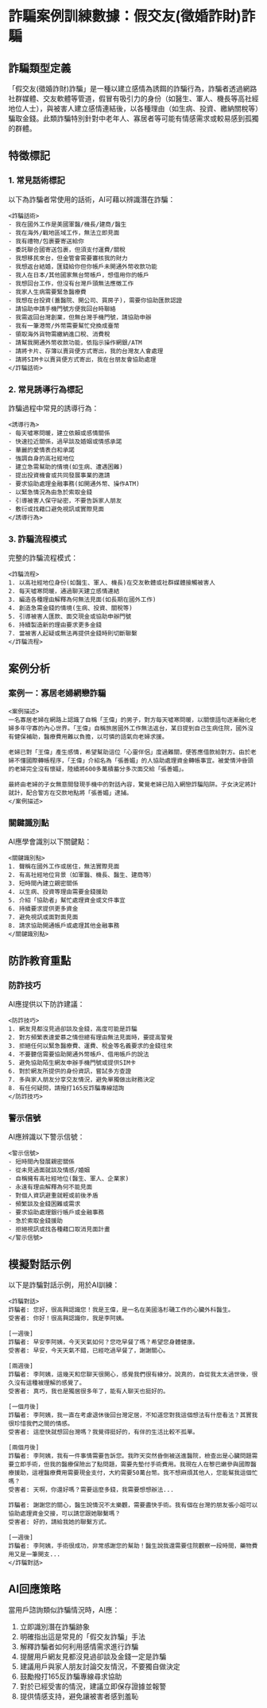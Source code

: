 # 詐騙案例訓練數據：假交友(徵婚詐財)詐騙

## 詐騙類型定義
「假交友(徵婚詐財)詐騙」是一種以建立感情為誘餌的詐騙行為，詐騙者透過網路社群媒體、交友軟體等管道，假冒有吸引力的身份（如醫生、軍人、機長等高社經地位人士），與被害人建立感情連結後，以各種理由（如生病、投資、繳納關稅等）騙取金錢。此類詐騙特別針對中老年人、寡居者等可能有情感需求或較易感到孤獨的群體。

## 特徵標記

### 1. 常見話術標記
以下為詐騙者常使用的話術，AI可藉以辨識潛在詐騙：

```
<詐騙話術>
- 我在國外工作是美國軍醫/機長/建商/醫生
- 我在海外/戰地區域工作，無法立即見面
- 我有禮物/包裹要寄送給你
- 委託聯合國寄送包裹，但須支付運費/關稅
- 我想移民來台，但金管會需要審核我的財力
- 我想返台結婚，匯錢給你但你帳戶未開通外幣收款功能
- 我人在日本/其他國家無台幣帳戶，想借用你的帳戶
- 我想回台工作，但沒有台灣戶頭無法應徵工作
- 我家人生病需要緊急醫療費
- 我想在台投資(蓋醫院、開公司、買房子)，需要你協助匯款認證
- 請協助申請手機門號方便我回台時聯絡
- 我需返回台灣創業，但無台灣手機門號，請協助申辦
- 我有一筆港幣/外幣需要幫忙兌換成臺幣
- 領取海外貨物需繳納進口稅、消費稅
- 請幫我開通外幣收款功能，依指示操作網銀/ATM
- 請將卡片、存簿以賣貨便方式寄出，我的台灣友人會處理
- 請將SIM卡以賣貨便方式寄出，我在台朋友會協助處理
</詐騙話術>
```

### 2. 常見誘導行為標記
詐騙過程中常見的誘導行為：

```
<誘導行為>
- 每天噓寒問暖，建立依賴或感情關係
- 快速拉近關係，過早談及婚姻或情感承諾
- 華麗的愛情表白和承諾
- 強調自身的高社經地位
- 建立急需幫助的情境(如生病、遭遇困難)
- 提出投資機會或共同發展事業的邀請
- 要求協助處理金融事務(如開通外幣、操作ATM)
- 以緊急情況為由急於索取金錢
- 引導被害人保守祕密，不要告訴家人朋友
- 敷衍或找藉口避免視訊或實際見面
</誘導行為>
```

### 3. 詐騙流程模式
完整的詐騙流程模式：

```
<詐騙流程>
1. 以高社經地位身份(如醫生、軍人、機長)在交友軟體或社群媒體接觸被害人
2. 每天噓寒問暖，通過聊天建立感情連結
3. 編造各種理由解釋為何無法見面(如長期在國外工作)
4. 創造急需金錢的情境(生病、投資、關稅等)
5. 引導被害人匯款、面交現金或協助申辦門號
6. 持續製造新的理由要求更多金錢
7. 當被害人起疑或無法再提供金錢時則切斷聯繫
</詐騙流程>
```

## 案例分析

### 案例一：寡居老婦網戀詐騙

```
<案例描述>
一名寡居老婦在網路上認識了自稱「王偉」的男子，對方每天噓寒問暖，以關懷語句逐漸融化老婦多年守寡的內心世界。「王偉」自稱旅居國外工作無法返台，某日提到自己生病住院，國外沒有健保補助，醫療費用難以負擔，以可憐的語氣向老婦求援。

老婦已對「王偉」產生感情，希望幫助這位「心靈伴侶」度過難關，便答應借款給對方。由於老婦不懂國際轉帳程序，「王偉」介紹名為「張善媚」的人協助處理資金轉帳事宜。被愛情沖昏頭的老婦完全沒有懷疑，陸續將600多萬積蓄分多次面交給「張善媚」。

最終由老婦的子女無意間發現手機中的對話內容，驚覺老婦已陷入網戀詐騙陷阱。子女決定將計就計，配合警方在交款地點將「張善媚」逮捕。
</案例描述>
```

### 關鍵識別點
AI應學會識別以下關鍵點：

```
<關鍵識別點>
1. 聲稱在國外工作或居住，無法實際見面
2. 有高社經地位背景（如軍醫、機長、醫生、建商等）
3. 短時間內建立親密關係
4. 以生病、投資等理由需要金錢援助
5. 介紹「協助者」幫忙處理資金或文件事宜
6. 持續要求提供更多資金
7. 避免視訊或面對面見面
8. 請求協助開通帳戶或處理其他金融事務
</關鍵識別點>
```

## 防詐教育重點

### 防詐技巧
AI應提供以下防詐建議：

```
<防詐技巧>
1. 網友見都沒見過卻談及金錢，高度可能是詐騙
2. 對方頻繁表達愛慕之情但總有理由無法見面時，要提高警覺
3. 拒絕任何以緊急醫療費、運費、稅金等名義要求的金錢往來
4. 不要聽信需要協助開通外幣帳戶、借用帳戶的說法
5. 避免協助陌生網友申辦手機門號或提供SIM卡
6. 對於網友所提供的身份資訊，嘗試多方查證
7. 多與家人朋友分享交友情況，避免單獨做出財務決定
8. 有任何疑問，請撥打165反詐騙專線諮詢
</防詐技巧>
```

### 警示信號
AI應辨識以下警示信號：

```
<警示信號>
- 短時間內發展親密關係
- 從未見過面就談及情感/婚姻
- 自稱擁有高社經地位(醫生、軍人、企業家)
- 永遠有理由解釋為何不能見面
- 對個人資訊避重就輕或前後矛盾
- 頻繁談及金錢困難或需求
- 要求協助處理銀行帳戶或金融事務
- 急於索取金錢援助
- 拒絕視訊或找各種藉口取消見面計畫
</警示信號>
```

## 模擬對話示例
以下是詐騙對話示例，用於AI訓練：

```
<詐騙對話>
詐騙者: 您好，很高興認識您！我是王偉，是一名在美國洛杉磯工作的心臟外科醫生。
受害者: 你好！很高興認識你，我是李阿姨。

[一週後]
詐騙者: 早安李阿姨，今天天氣如何？您吃早餐了嗎？希望您身體健康。
受害者: 早安，今天天氣不錯，已經吃過早餐了，謝謝關心。

[兩週後]
詐騙者: 李阿姨，這幾天和您聊天很開心，感覺我們很有緣分。說真的，自從我太太過世後，很久沒有這種被理解的感覺了。
受害者: 真巧，我也是獨居很多年了，能有人聊天也挺好的。

[一個月後]
詐騙者: 李阿姨，我一直在考慮退休後回台灣定居，不知道您對我這個想法有什麼看法？其實我很珍惜我們之間的情感。
受害者: 這麼快就想回台灣嗎？我覺得挺好的，有伴的生活比較不孤單。

[兩個月後]
詐騙者: 李阿姨，我有一件事情需要告訴您。我昨天突然昏倒被送進醫院，檢查出是心臟問題需要立即手術，但我的醫療保險出了點問題，需要先墊付手術費用。我現在人在黎巴嫩參與國際醫療援助，這裡醫療費用需要現金支付，大約需要50萬台幣。我不想麻煩其他人，您能幫我這個忙嗎？
受害者: 天啊，你還好嗎？需要這麼多錢，我需要想想辦法...

詐騙者: 謝謝您的關心，醫生說情況不太樂觀，需要盡快手術。我有個在台灣的朋友張小姐可以協助處理資金交接，可以請您跟她聯繫嗎？
受害者: 好的，請給我她的聯繫方式。

[一週後]
詐騙者: 李阿姨，手術很成功，非常感謝您的幫助！醫生說我還需要住院觀察一段時間，藥物費用又是一筆開支...
</詐騙對話>
```

## AI回應策略
當用戶諮詢類似詐騙情況時，AI應：

1. 立即識別潛在詐騙跡象
2. 明確指出這是常見的「假交友詐騙」手法
3. 解釋詐騙者如何利用感情需求進行詐騙
4. 提醒用戶網友見都沒見過卻談及金錢一定是詐騙
5. 建議用戶與家人朋友討論交友情況，不要獨自做決定
6. 鼓勵撥打165反詐騙專線尋求協助
7. 對於已經受害的情況，建議立即保存證據並報警
8. 提供情感支持，避免讓被害者感到羞恥 